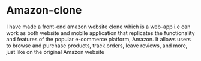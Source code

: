 # Amazon-clone
I have made a front-end amazon website clone which is a web-app i.e can work as both website and mobile application that replicates the functionality and features of the popular e-commerce platform, Amazon. It allows users to browse and purchase products, track orders, leave reviews, and more, just like on the original Amazon website
